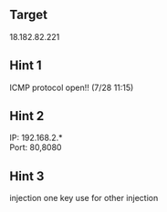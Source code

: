 ## Target
18.182.82.221

## Hint 1
ICMP protocol open!! (7/28 11:15)

## Hint 2
IP: 192.168.2.*<br />
Port: 80,8080

## Hint 3
injection one key use for other injection
